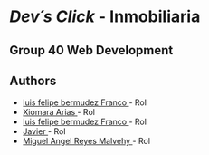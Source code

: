 
# *Dev´s Click* - Inmobiliaria


## Group 40 Web Development



## Authors

- [luis felipe bermudez Franco ](https://www.github.com/user) - Rol
- [Xiomara Arias ](https://www.github.com/user) - Rol
- [luis felipe bermudez Franco ](https://www.github.com/user) - Rol
- [Javier ](https://www.github.com/user) - Rol
- [Miguel Angel Reyes Malvehy ](https://www.github.com/user) - Rol



